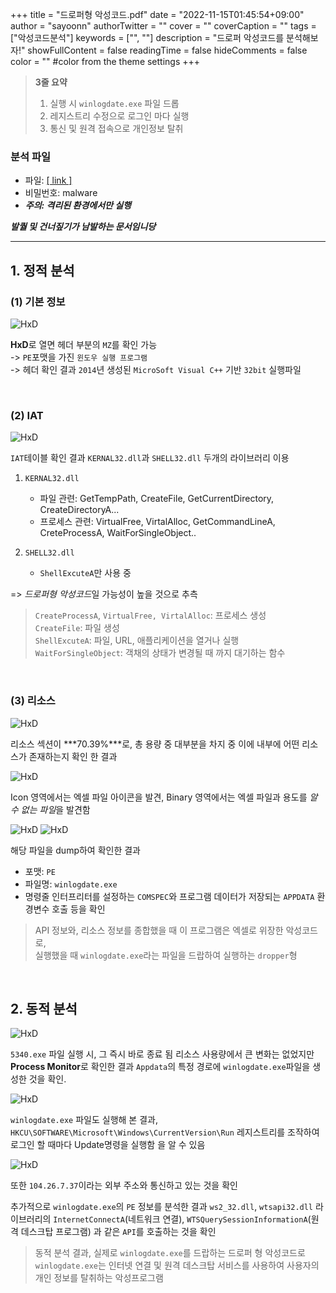 +++
title = "드로퍼형 악성코드.pdf"
date = "2022-11-15T01:45:54+09:00"
author = "sayoonn"
authorTwitter = ""
cover = ""
coverCaption = ""
tags = ["악성코드분석"]
keywords = ["", ""]
description = "드로퍼 악성코드를 분석해보자!"
showFullContent = false
readingTime = false
hideComments = false
color = "" #color from the theme settings
+++

> **3줄 요약**
> 1. 실행 시 `winlogdate.exe` 파일 드롭
> 2. 레지스트리 수정으로 로그인 마다 실행
> 3. 통신 및 원격 접속으로 개인정보 탈취


### 분석 파일
- 파일: [[ link ]](https://drive.google.com/file/d/1MvkYU6puuHX-1FaObSrZsGgaYOwynfEZ/view?usp=sharing)
- 비밀번호: malware
- ***주의: 격리된 환경에서만 실행***

***발퀄 및 건너짚기가 남발하는 문서임니당***

---


## 1. 정적 분석

### (1) 기본 정보

![HxD](dropper_01.webp)

**HxD**로 열면 헤더 부분의 `MZ`를 확인 가능   
-> `PE`포맷을 가진 `윈도우 실행 프로그램`  
-> 헤더 확인 결과 `2014`년 생성된 `MicroSoft Visual C++` 기반 `32bit` 실행파일   

<br>

### (2) IAT

![HxD](dropper_02.webp)

`IAT`테이블 확인 결과 `KERNAL32.dll`과 `SHELL32.dll` 두개의 라이브러리 이용

1. `KERNAL32.dll`
	- 파일 관련: GetTempPath, CreateFile, GetCurrentDirectory, CreateDirectoryA...
	- 프로세스 관련: VirtualFree, VirtalAlloc, GetCommandLineA, CreteProcessA, WaitForSingleObject..

2. `SHELL32.dll`
	- `ShellExcuteA`만 사용 중   

=> *드로퍼형 악성코드*일 가능성이 높을 것으로 추측
> `CreateProcessA`, `VirtualFree, VirtalAlloc`: 프로세스 생성  
> `CreateFile`: 파일 생성  
> `ShellExcuteA`: 파일, URL, 애플리케이션을 열거나 실행  
> `WaitForSingleObject`: 객채의 상태가 변경될 때 까지 대기하는 함수  

<br>

### (3) 리소스

![HxD](dropper_03.webp)

리소스 섹션이 ***70.39%***로, 총 용량 중 대부분을 차지 중
이에 내부에 어떤 리소스가 존재하는지 확인 한 결과

![HxD](dropper_04.webp)

Icon 영역에서는 엑셀 파일 아이콘을 발견,
Binary 영역에서는 엑셀 파일과 용도를 *알 수 없는 파일*을 발견함

![HxD](dropper_05.webp)
![HxD](dropper_06.webp)

해당 파일을 dump하여 확인한 결과
- 포맷: `PE`
- 파일명: `winlogdate.exe`
- 명령줄 인터프리터를 설정하는 `COMSPEC`와 프로그램 데이터가 저장되는 `APPDATA` 환경변수 호출
등을 확인

> API 정보와, 리소스 정보를 종합했을 때 이 프로그램은 엑셀로 위장한 악성코드로,  
> 실행했을 때 `winlogdate.exe`라는 파일을 드랍하여 실행하는 `dropper`형

<br>

## 2. 동적 분석

![HxD](dropper_07.webp)

`5340.exe` 파일 실행 시, 그 즉시 바로 종료 됨
리소스 사용량에서 큰 변화는 없었지만 **Process Monitor**로 확인한 결과 `Appdata`의 특정 경로에 `winlogdate.exe`파일을 생성한 것을 확인.   

![HxD](dropper_08.webp)

`winlogdate.exe` 파일도 실행해 본 결과,
`HKCU\SOFTWARE\Microsoft\Windows\CurrentVersion\Run` 레지스트리를 조작하여 
로그인 할 때마다 Update명령을 실행함 을 알 수 있음

![HxD](dropper_09.webp)

또한 `104.26.7.37`이라는 외부 주소와 통신하고 있는 것을 확인

추가적으로 `winlogdate.exe`의 `PE` 정보를 분석한 결과
`ws2_32.dll`, `wtsapi32.dll` 라이브러리의
`InternetConnectA`(네트워크 연결), `WTSQuerySessionInformationA`(원격 데스크탑 프로그램) 과 같은 `API`를 호출하는 것을 확인

> 동적 분석 결과, 실제로 `winlogdate.exe`를 드랍하는 드로퍼 형 악성코드로  
> `winlogdate.exe`는 인터넷 연결 및 원격 데스크탑 서비스를 사용하여 사용자의 개인 정보를 탈취하는 악성프로그램
